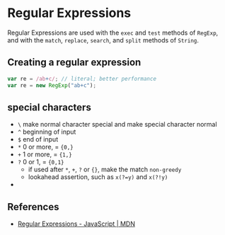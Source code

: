 # Regular Expressions

Regular Expressions are used with the `exec` and `test` methods of `RegExp`, and with the `match`, `replace`, `search`, and `split` methods of `String`. 

## Creating a regular expression

```javascript
var re = /ab+c/; // literal; better performance
var re = new RegExp("ab+c"); 
```

## special characters

* `\` make normal character special and make special character normal
* `^` beginning of input
* `$` end of input
* `*` 0 or more, = `{0,}`
* `+` 1 or more, = `{1,}`
* `?` 0 or 1, = `{0,1}`
	* if used after `*`, `+`, `?` or `{}`, make the match `non-greedy`
	* lookahead assertion, such as `x(?=y)` and `x(?!y)`
* 


## References

* [Regular Expressions - JavaScript | MDN](https://developer.mozilla.org/en-US/docs/Web/JavaScript/Guide/Regular_Expressions)
